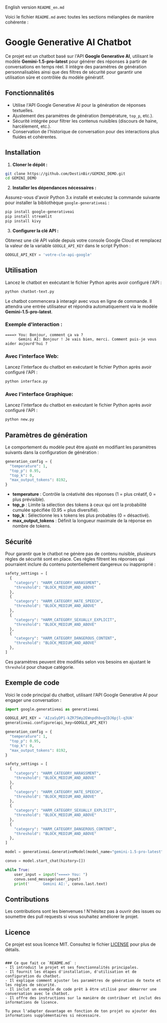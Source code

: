 English version `README_en.md`

Voici le fichier `README.md` avec toutes les sections mélangées de manière cohérente :

# Google Generative AI Chatbot

Ce projet est un chatbot basé sur l'API **Google Generative AI**, utilisant le modèle **Gemini-1.5-pro-latest** pour générer des réponses à partir de conversations en temps réel. Il intègre des paramètres de génération personnalisables ainsi que des filtres de sécurité pour garantir une utilisation sûre et contrôlée du modèle génératif.

## Fonctionnalités

- Utilise l'API Google Generative AI pour la génération de réponses textuelles.
- Ajustement des paramètres de génération (température, `top_p`, etc.).
- Sécurité intégrée pour filtrer les contenus nuisibles (discours de haine, harcèlement, etc.).
- Conservation de l'historique de conversation pour des interactions plus fluides et cohérentes.

## Installation

1. **Cloner le dépôt :**

```bash
git clone https://github.com/DestinBir/GEMINI_DEMO.git
cd GEMINI_DEMO
```

2. **Installer les dépendances nécessaires :**

Assurez-vous d'avoir Python 3.x installé et exécutez la commande suivante pour installer la bibliothèque `google-generativeai` :

```bash
pip install google-generativeai
pip install streamlit
pip install kivy
```

3. **Configurer la clé API :**

Obtenez une clé API valide depuis votre console Google Cloud et remplacez la valeur de la variable `GOOGLE_API_KEY` dans le script Python :

```python
GOOGLE_API_KEY = 'votre-cle-api-google'
```

## Utilisation

Lancez le chatbot en exécutant le fichier Python après avoir configuré l'API :

```bash
python chatbot-text.py
```

Le chatbot commencera à interagir avec vous en ligne de commande. Il attendra une entrée utilisateur et répondra automatiquement via le modèle **Gemini-1.5-pro-latest**.

### Exemple d'interaction :

```
====> You: Bonjour, comment ça va ?
      Gemini AI: Bonjour ! Je vais bien, merci. Comment puis-je vous aider aujourd'hui ?
```

### Avec l'interface Web:

Lancez l'interface du chatbot en exécutant le fichier Python après avoir configuré l'API :

```bash
python interface.py
```

### Avec l'interface Graphique:

Lancez l'interface du chatbot en exécutant le fichier Python après avoir configuré l'API :

```bash
python new.py
```

## Paramètres de génération

Le comportement du modèle peut être ajusté en modifiant les paramètres suivants dans la configuration de génération :

```python
generation_config = {
  "temperature": 1,
  "top_p": 0.95,
  "top_k": 0,
  "max_output_tokens": 8192,
}
```

- **temperature** : Contrôle la créativité des réponses (1 = plus créatif, 0 = plus prévisible).
- **top_p** : Limite la sélection des tokens à ceux qui ont la probabilité cumulée spécifiée (0.95 = plus diversifié).
- **top_k** : Sélectionne les `k` tokens les plus probables (0 = désactivé).
- **max_output_tokens** : Définit la longueur maximale de la réponse en nombre de tokens.

## Sécurité

Pour garantir que le chatbot ne génère pas de contenu nuisible, plusieurs règles de sécurité sont en place. Ces règles filtrent les réponses qui pourraient inclure du contenu potentiellement dangereux ou inapproprié :

```python
safety_settings = [
  {
    "category": "HARM_CATEGORY_HARASSMENT",
    "threshold": "BLOCK_MEDIUM_AND_ABOVE"
  },
  {
    "category": "HARM_CATEGORY_HATE_SPEECH",
    "threshold": "BLOCK_MEDIUM_AND_ABOVE"
  },
  {
    "category": "HARM_CATEGORY_SEXUALLY_EXPLICIT",
    "threshold": "BLOCK_MEDIUM_AND_ABOVE"
  },
  {
    "category": "HARM_CATEGORY_DANGEROUS_CONTENT",
    "threshold": "BLOCK_MEDIUM_AND_ABOVE"
  },
]
```

Ces paramètres peuvent être modifiés selon vos besoins en ajustant le `threshold` pour chaque catégorie.

## Exemple de code

Voici le code principal du chatbot, utilisant l'API Google Generative AI pour engager une conversation :

```python
import google.generativeai as generativeai

GOOGLE_API_KEY = 'AIzaSyDP1-kZR75Wy2EWnpdhbvgCDJ6pjl-q3UA'
generativeai.configure(api_key=GOOGLE_API_KEY)

generation_config = {
  "temperature": 1,
  "top_p": 0.95,
  "top_k": 0,
  "max_output_tokens": 8192,
}

safety_settings = [
  {
    "category": "HARM_CATEGORY_HARASSMENT",
    "threshold": "BLOCK_MEDIUM_AND_ABOVE"
  },
  {
    "category": "HARM_CATEGORY_HATE_SPEECH",
    "threshold": "BLOCK_MEDIUM_AND_ABOVE"
  },
  {
    "category": "HARM_CATEGORY_SEXUALLY_EXPLICIT",
    "threshold": "BLOCK_MEDIUM_AND_ABOVE"
  },
  {
    "category": "HARM_CATEGORY_DANGEROUS_CONTENT",
    "threshold": "BLOCK_MEDIUM_AND_ABOVE"
  },
]

model = generativeai.GenerativeModel(model_name="gemini-1.5-pro-latest", generation_config=generation_config, safety_settings=safety_settings)

convo = model.start_chat(history=[])

while True:
    user_input = input("====> You: ")
    convo.send_message(user_input)
    print('      Gemini AI:', convo.last.text)
```

## Contributions

Les contributions sont les bienvenues ! N'hésitez pas à ouvrir des issues ou soumettre des pull requests si vous souhaitez améliorer le projet.

## Licence

Ce projet est sous licence MIT. Consultez le fichier [LICENSE](./LICENSE) pour plus de détails.
```

### Ce que fait ce `README.md` :
- Il introduit le projet et ses fonctionnalités principales.
- Il fournit les étapes d'installation, d'utilisation et de configuration du chatbot.
- Il explique comment ajuster les paramètres de génération de texte et les règles de sécurité.
- Il inclut un exemple de code prêt à être utilisé pour démarrer une conversation avec le chatbot.
- Il offre des instructions sur la manière de contribuer et inclut des informations de licence.

Tu peux l'adapter davantage en fonction de ton projet ou ajouter des informations supplémentaires si nécessaire.